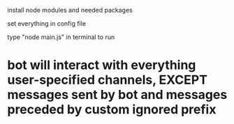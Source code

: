 install node modules and needed packages

set everything in config file

type "node main.js" in terminal to run

# bot will interact with everything user-specified channels, EXCEPT messages sent by bot and messages preceded by custom ignored prefix
